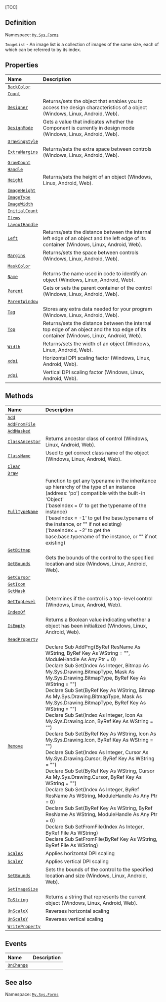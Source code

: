 [TOC]
## Definition
Namespace: [`My.Sys.Forms`](My.Sys.Forms.md)

`ImageList` - An image list is a collection of images of the same size, each of which can be referred to by its index.

## Properties
|Name|Description|
| :------------ | :------------ |
|[`BackColor`]("ImageList.BackColor.md")||
|[`Count`]("ImageList.Count.md")||
|[`Designer`]("My.Sys.Object.Designer.md")|Returns/sets the object that enables you to access the design characteristics of a object (Windows, Linux, Android, Web).|
|[`DesignMode`]("Component.DesignMode.md")|Gets a value that indicates whether the Component is currently in design mode (Windows, Linux, Android, Web).|
|[`DrawingStyle`]("ImageList.DrawingStyle.md")||
|[`ExtraMargins`]("Component.ExtraMargins.md")|Returns/sets the extra space between controls (Windows, Linux, Android, Web).|
|[`GrowCount`]("ImageList.GrowCount.md")||
|[`Handle`]("ImageList.Handle.md")||
|[`Height`]("Component.Height.md")|Returns/sets the height of an object (Windows, Linux, Android, Web).|
|[`ImageHeight`]("ImageList.ImageHeight.md")||
|[`ImageType`]("ImageList.ImageType.md")||
|[`ImageWidth`]("ImageList.ImageWidth.md")||
|[`InitialCount`]("ImageList.InitialCount.md")||
|[`Items`]("ImageList.Items.md")||
|[`LayoutHandle`]("Component.LayoutHandle.md")||
|[`Left`]("Component.Left.md")|Returns/sets the distance between the internal left edge of an object and the left edge of its container (Windows, Linux, Android, Web).|
|[`Margins`]("Component.Margins.md")|Returns/sets the space between controls (Windows, Linux, Android, Web).|
|[`MaskColor`]("ImageList.MaskColor.md")||
|[`Name`]("Component.Name.md")|Returns the name used in code to identify an object (Windows, Linux, Android, Web).|
|[`Parent`]("Component.Parent.md")|Gets or sets the parent container of the control (Windows, Linux, Android, Web).|
|[`ParentWindow`]("ImageList.ParentWindow.md")||
|[`Tag`]("Component.Tag.md")|Stores any extra data needed for your program (Windows, Linux, Android, Web).|
|[`Top`]("Component.Top.md")|Returns/sets the distance between the internal top edge of an object and the top edge of its container (Windows, Linux, Android, Web).|
|[`Width`]("Component.Width.md")|Returns/sets the width of an object (Windows, Linux, Android, Web).|
|[`xdpi`]("My.Sys.Object.xdpi.md")|Horizontal DPI scaling factor (Windows, Linux, Android, Web).|
|[`ydpi`]("My.Sys.Object.ydpi.md")|Vertical DPI scaling factor (Windows, Linux, Android, Web).|

## Methods
|Name|Description|
| :------------ | :------------ |
|[`Add`]("ImageList.Add.md")||
|[`AddFromFile`]("ImageList.AddFromFile.md")||
|[`AddMasked`]("ImageList.AddMasked.md")||
|[`ClassAncestor`]("Component.ClassAncestor.md")|Returns ancestor class of control (Windows, Linux, Android, Web).|
|[`ClassName`]("My.Sys.Object.ClassName.md")|Used to get correct class name of the object (Windows, Linux, Android, Web).|
|[`Clear`]("ImageList.Clear.md")||
|[`Draw`]("ImageList.Draw.md")||
|[`FullTypeName`]("My.Sys.Object.FullTypeName.md")|Function to get any typename in the inheritance up hierarchy of the type of an instance (address: 'po') compatible with the built-in 'Object' <br>  ('baseIndex =  0' to get the typename of the instance) <br>  ('baseIndex = -1' to get the base.typename of the instance, or "" if not existing) <br>  ('baseIndex = -2' to get the base.base.typename of the instance, or "" if not existing)|
|[`GetBitmap`]("ImageList.GetBitmap.md")||
|[`GetBounds`]("Component.GetBounds.md")|Gets the bounds of the control to the specified location and size (Windows, Linux, Android, Web).|
|[`GetCursor`]("ImageList.GetCursor.md")||
|[`GetIcon`]("ImageList.GetIcon.md")||
|[`GetMask`]("ImageList.GetMask.md")||
|[`GetTopLevel`]("Component.GetTopLevel.md")|Determines if the control is a top-level control (Windows, Linux, Android, Web).|
|[`IndexOf`]("ImageList.IndexOf.md")||
|[`IsEmpty`]("My.Sys.Object.IsEmpty.md")|Returns a Boolean value indicating whether a object has been initialized (Windows, Linux, Android, Web).|
|[`ReadProperty`]("ImageList.ReadProperty.md")||
|[`Remove`]("ImageList.Remove.md")|Declare Sub AddPng(ByRef ResName As WString, ByRef Key As WString = "", ModuleHandle As Any Ptr = 0) <br>   Declare Sub Set(Index As Integer, Bitmap As My.Sys.Drawing.BitmapType, Mask As My.Sys.Drawing.BitmapType, ByRef Key As WString = "") <br>   Declare Sub Set(ByRef Key As WString, Bitmap As My.Sys.Drawing.BitmapType, Mask As My.Sys.Drawing.BitmapType, ByRef Key As WString = "") <br>   Declare Sub Set(Index As Integer, Icon As My.Sys.Drawing.Icon, ByRef Key As WString = "") <br>   Declare Sub Set(ByRef Key As WString, Icon As My.Sys.Drawing.Icon, ByRef Key As WString = "") <br>   Declare Sub Set(Index As Integer, Cursor As My.Sys.Drawing.Cursor, ByRef Key As WString = "") <br>   Declare Sub Set(ByRef Key As WString, Cursor As My.Sys.Drawing.Cursor, ByRef Key As WString = "") <br>   Declare Sub Set(Index As Integer, ByRef ResName As WString, ModuleHandle As Any Ptr = 0) <br>   Declare Sub Set(ByRef Key As WString, ByRef ResName As WString, ModuleHandle As Any Ptr = 0) <br>   Declare Sub SetFromFile(Index As Integer, ByRef File As WString) <br>   Declare Sub SetFromFile(ByRef Key As WString, ByRef File As WString)|
|[`ScaleX`]("My.Sys.Object.ScaleX.md")|Applies horizontal DPI scaling|
|[`ScaleY`]("My.Sys.Object.ScaleY.md")|Applies vertical DPI scaling|
|[`SetBounds`]("Component.SetBounds.md")|Sets the bounds of the control to the specified location and size (Windows, Linux, Android, Web).|
|[`SetImageSize`]("ImageList.SetImageSize.md")||
|[`ToString`]("Component.ToString.md")|Returns a string that represents the current object (Windows, Linux, Android, Web).|
|[`UnScaleX`]("My.Sys.Object.UnScaleX.md")|Reverses horizontal scaling|
|[`UnScaleY`]("My.Sys.Object.UnScaleY.md")|Reverses vertical scaling|
|[`WriteProperty`]("ImageList.WriteProperty.md")||
## Events
|Name|Description|
| :------------ | :------------ |
|[`OnChange`]("ImageList.OnChange.md") ||
## See also
Namespace: [`My.Sys.Forms`](My.Sys.Forms.md)
